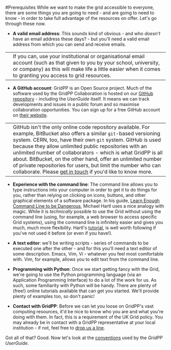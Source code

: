 #Prerequisites
While we want to make the grid accessible to everyone,
there are some things you are going to need - and
are going to need to know - in order to take full advantage
of the resources on offer. Let's go through these now.

* **A valid email address**: This sounds kind of obvious - and
who _doesn't_ have an email address these days? - but you'll
need a valid email address from which you can send and receive
emails.

<table>
<tr>
<td align='center'><i class="fa fa-lightbulb-o" style='font-size:3em'></i></td>
<td>
If you can, use your institutional or organisational
email account (such as that given to you by
your school, university, or company)
as this will make life a little easier
when it comes to granting you access to grid resources.
</td>
</tr>
</table>

* **A GitHub account**: GridPP is an Open Source project.
Much of the software used by the GridPP Collaboration is
hosted on our
[GitHub repository](http://github.com/gridpp) - including the
_UserGuide_ itself. It means we can track developments
and issues in a public forum and so maximise collaboration opportunities. 
You can sign up for a free GitHub account on [their website](http://github.com).

<table>
<tr>
<td align='center'><i class="fa fa-info-circle" style='font-size:3em'></i></td>
<td>
GitHub isn't the only online code repository available.
For example, BitBucket also offers a similar <code>git</code>-based
versioning system. CERN, too, have their own <code>git</code> system.
GitHub is used because they allow unlimited public repositories
with an unlimited number of collaborators - which is what
GridPP is all about.
BitBucket, on the other hand, offer an unlimited number of
private repositories for users, but limit the number who
can collaborate. Please <a href='https://www.gridpp.ac.uk/contact/'>get in touch</a>
if you'd like to know more.
</td>
</tr>
</table>

* **Experience with the command line**:
The command line allows you to type instructions into
your computer in order to get it to do things for you,
rather than relying on clicking on icons, buttons,
and other graphical elements of a software package.
In his guide,
[Learn Enough Command Line to be Dangerous](http://www.learnenough.com/command-line-tutorial),
Michael Hartl uses a nice analogy with magic.
While it is _technically_ possible to use the Grid
without using the command line (using, for example,
a web browser to access specific Grid systems),
using the command line is infinitely easier
and gives you much, much more flexibility.
Hartl's [tutorial](http://www.learnenough.com/command-line-tutorial),
is well worth following if you've not used it before
(or even if you have!).

* **A text editor**:
we'll be writing scripts - series of commands
to be executed one after the other -
and for this you'll need a text editor of some description.
Emacs, Vim, Vi - whatever you feel most comfortable with.
Vim, for example, allows you to edit text from the
command line.

* **Programming with Python**:
Once we start getting fancy with the Grid,
we're going to use the Python programming language
(via an Application Programming Interface)
to do a lot of the work for us.
As such, some familiarity with Python will be handy.
There are plenty of (free!) online tutorials available that can get
you started. We'll provide plenty of examples too,
so don't panic!

* **Contact with GridPP**:
Before we can let you loose on GridPP's vast computing
resources, it'd be nice to know who you are and what
you're doing with them. In fact, this is a requirement
of the UK Grid policy. You may already be in contact with
a GridPP representative at your local institution - if not,
feel free to
[drop us a line](https://www.gridpp.ac.uk/contact/).

Got all of that? Good. Now let's look at the
[conventions](conventions.html)
used by the _GridPP UserGuide_.
